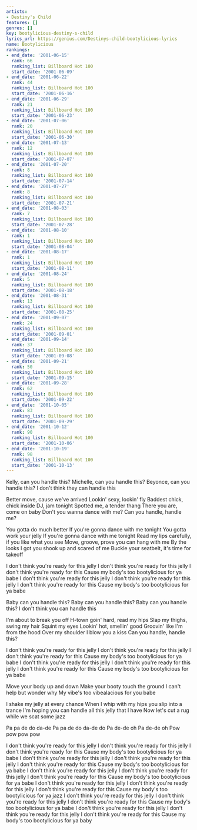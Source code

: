 ```yaml
---
artists:
- Destiny's Child
features: []
genres: []
key: bootylicious-destiny-s-child
lyrics_url: https://genius.com/Destinys-child-bootylicious-lyrics
name: Bootylicious
rankings:
- end_date: '2001-06-15'
  rank: 66
  ranking_list: Billboard Hot 100
  start_date: '2001-06-09'
- end_date: '2001-06-22'
  rank: 44
  ranking_list: Billboard Hot 100
  start_date: '2001-06-16'
- end_date: '2001-06-29'
  rank: 21
  ranking_list: Billboard Hot 100
  start_date: '2001-06-23'
- end_date: '2001-07-06'
  rank: 20
  ranking_list: Billboard Hot 100
  start_date: '2001-06-30'
- end_date: '2001-07-13'
  rank: 12
  ranking_list: Billboard Hot 100
  start_date: '2001-07-07'
- end_date: '2001-07-20'
  rank: 8
  ranking_list: Billboard Hot 100
  start_date: '2001-07-14'
- end_date: '2001-07-27'
  rank: 8
  ranking_list: Billboard Hot 100
  start_date: '2001-07-21'
- end_date: '2001-08-03'
  rank: 7
  ranking_list: Billboard Hot 100
  start_date: '2001-07-28'
- end_date: '2001-08-10'
  rank: 1
  ranking_list: Billboard Hot 100
  start_date: '2001-08-04'
- end_date: '2001-08-17'
  rank: 1
  ranking_list: Billboard Hot 100
  start_date: '2001-08-11'
- end_date: '2001-08-24'
  rank: 5
  ranking_list: Billboard Hot 100
  start_date: '2001-08-18'
- end_date: '2001-08-31'
  rank: 13
  ranking_list: Billboard Hot 100
  start_date: '2001-08-25'
- end_date: '2001-09-07'
  rank: 24
  ranking_list: Billboard Hot 100
  start_date: '2001-09-01'
- end_date: '2001-09-14'
  rank: 37
  ranking_list: Billboard Hot 100
  start_date: '2001-09-08'
- end_date: '2001-09-21'
  rank: 50
  ranking_list: Billboard Hot 100
  start_date: '2001-09-15'
- end_date: '2001-09-28'
  rank: 62
  ranking_list: Billboard Hot 100
  start_date: '2001-09-22'
- end_date: '2001-10-05'
  rank: 83
  ranking_list: Billboard Hot 100
  start_date: '2001-09-29'
- end_date: '2001-10-12'
  rank: 90
  ranking_list: Billboard Hot 100
  start_date: '2001-10-06'
- end_date: '2001-10-19'
  rank: 98
  ranking_list: Billboard Hot 100
  start_date: '2001-10-13'
---
```

Kelly, can you handle this?
Michelle, can you handle this?
Beyonce, can you handle this?
I don't think they can handle this


Better move, cause we've arrived
Lookin' sexy, lookin' fly
Baddest chick, chick inside
DJ, jam tonight
Spotted me, a tender thang
There you are, come on baby
Don't you wanna dance with me?
Can you handle, handle me?


You gotta do much better
If you're gonna dance with me tonight
You gotta work your jelly
If you're gonna dance with me tonight
Read my lips carefully, if you like what you see
Move, groove, prove you can hang with me
By the looks I got you shook up and scared of me
Buckle your seatbelt, it's time for takeoff


I don't think you're ready for this jelly
I don't think you're ready for this jelly
I don't think you're ready for this
Cause my body's too bootylicious for ya babe
I don't think you're ready for this jelly
I don't think you're ready for this jelly
I don't think you're ready for this
Cause my body's too bootylicious for ya babe


Baby can you handle this?
Baby can you handle this?
Baby can you handle this?
I don't think you can handle this


I'm about to break you off
H-town goin' hard, read my hips
Slap my thighs, swing my hair
Squint my eyes
Lookin' hot, smellin' good
Groovin' like I'm from the hood
Over my shoulder I blow you a kiss
Can you handle, handle this?


I don't think you're ready for this jelly
I don't think you're ready for this jelly
I don't think you're ready for this
Cause my body's too bootylicious for ya babe
I don't think you're ready for this jelly
I don't think you're ready for this jelly
I don't think you're ready for this
Cause my body's too bootylicious for ya babe


Move your body up and down
Make your booty touch the ground
I can't help but wonder why
My vibe's too vibealacious for you babe


I shake my jelly at every chance
When I whip with my hips you slip into a trance
I'm hoping you can handle all this jelly that I have
Now let's cut a rug while we scat some jazz


Pa pa de do da-de
Pa pa de do da-de do
Pa de-de oh
Pa de-de oh
Pow pow pow pow


I don't think you're ready for this jelly
I don't think you're ready for this jelly
I don't think you're ready for this
Cause my body's too bootylicious for ya babe
I don't think you're ready for this jelly
I don't think you're ready for this jelly
I don't think you're ready for this
Cause my body's too bootylicious for ya babe
I don't think you're ready for this jelly
I don't think you're ready for this jelly
I don't think you're ready for this
Cause my body's too bootylicious for ya babe
I don't think you're ready for this jelly
I don't think you're ready for this jelly
I don't think you're ready for this
Cause my body's too bootylicious for ya jazz
I don't think you're ready for this jelly
I don't think you're ready for this jelly
I don't think you're ready for this
Cause my body's too bootylicious for ya babe
I don't think you're ready for this jelly
I don't think you're ready for this jelly
I don't think you're ready for this
Cause my body's too bootylicious for ya baby
